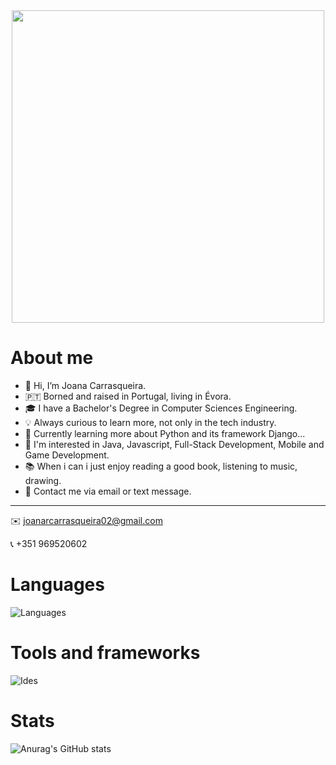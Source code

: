 <div id="header" align="center">
  <img src="https://media.giphy.com/media/Qo2dupDib32rkTY4hX/giphy.gif" width="500"/>
</div>

# About me
- 👋 Hi, I’m Joana Carrasqueira.
- 🇵🇹 Borned and raised in Portugal, living in Évora.
- 🎓 I have a Bachelor's Degree in Computer Sciences Engineering.
- 💡 Always curious to learn more, not only in the tech industry.
- 💭 Currently learning more about Python and its framework Django...
- 👀 I'm interested in Java, Javascript, Full-Stack Development, Mobile and Game Development.
- 📚 When i can i just enjoy reading a good book, listening to music, drawing.
- 💬 Contact me via email or text message.

----
✉️ joanarcarrasqueira02@gmail.com

📞 +351 969520602 

# Languages
![Languages](https://skills.thijs.gg/icons?i=c,cs,java,py,js,html,css,kotlin,postgres,markdown)

# Tools and frameworks
![Ides](https://skills.thijs.gg/icons?i=idea,vscode,linux,postman,git,maven,gradle,spring,dotnet)

# Stats
![Anurag's GitHub stats](https://github-readme-stats-sigma-five.vercel.app/api?username=jcondeco207&count_private=true&show_icons=true&theme=tokyonight)

